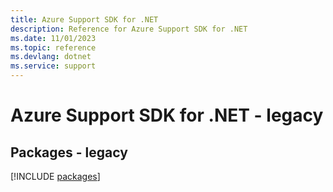 ```yaml
---
title: Azure Support SDK for .NET
description: Reference for Azure Support SDK for .NET
ms.date: 11/01/2023
ms.topic: reference
ms.devlang: dotnet
ms.service: support
---
```

# Azure Support SDK for .NET - legacy
## Packages - legacy
[!INCLUDE [packages](support-index.md)]